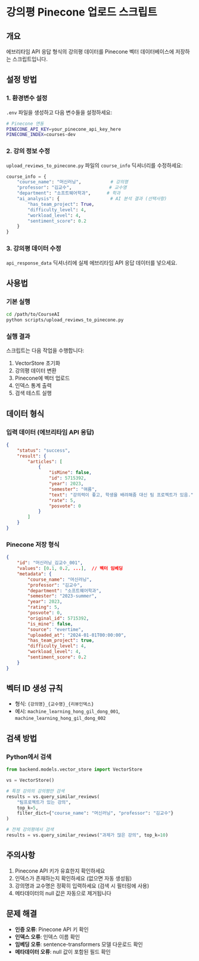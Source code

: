 # 강의평 Pinecone 업로드 스크립트

## 개요
에브리타임 API 응답 형식의 강의평 데이터를 Pinecone 벡터 데이터베이스에 저장하는 스크립트입니다.

## 설정 방법

### 1. 환경변수 설정
`.env` 파일을 생성하고 다음 변수들을 설정하세요:

```bash
# Pinecone 연동
PINECONE_API_KEY=your_pinecone_api_key_here
PINECONE_INDEX=courses-dev
```

### 2. 강의 정보 수정
`upload_reviews_to_pinecone.py` 파일의 `course_info` 딕셔너리를 수정하세요:

```python
course_info = {
    "course_name": "머신러닝",           # 강의명
    "professor": "김교수",              # 교수명
    "department": "소프트웨어학과",      # 학과
    "ai_analysis": {                   # AI 분석 결과 (선택사항)
        "has_team_project": True,
        "difficulty_level": 4,
        "workload_level": 4,
        "sentiment_score": 0.2
    }
}
```

### 3. 강의평 데이터 수정
`api_response_data` 딕셔너리에 실제 에브리타임 API 응답 데이터를 넣으세요.

## 사용법

### 기본 실행
```bash
cd /path/to/CourseAI
python scripts/upload_reviews_to_pinecone.py
```

### 실행 결과
스크립트는 다음 작업을 수행합니다:
1. VectorStore 초기화
2. 강의평 데이터 변환
3. Pinecone에 벡터 업로드
4. 인덱스 통계 출력
5. 검색 테스트 실행

## 데이터 형식

### 입력 데이터 (에브리타임 API 응답)
```json
{
    "status": "success",
    "result": {
        "articles": [
            {
                "isMine": false,
                "id": 5715392,
                "year": 2023,
                "semester": "여름",
                "text": "강의력이 좋고, 학생을 배려해줌 대신 팀 프로젝트가 있음.",
                "rate": 5,
                "posvote": 0
            }
        ]
    }
}
```

### Pinecone 저장 형식
```json
{
    "id": "머신러닝_김교수_001",
    "values": [0.1, 0.2, ...],  // 벡터 임베딩
    "metadata": {
        "course_name": "머신러닝",
        "professor": "김교수",
        "department": "소프트웨어학과",
        "semester": "2023-summer",
        "year": 2023,
        "rating": 5,
        "posvote": 0,
        "original_id": 5715392,
        "is_mine": false,
        "source": "evertime",
        "uploaded_at": "2024-01-01T00:00:00",
        "has_team_project": true,
        "difficulty_level": 4,
        "workload_level": 4,
        "sentiment_score": 0.2
    }
}
```

## 벡터 ID 생성 규칙
- 형식: `{강의명}_{교수명}_{리뷰인덱스}`
- 예시: `machine_learning_hong_gil_dong_001`, `machine_learning_hong_gil_dong_002`

## 검색 방법

### Python에서 검색
```python
from backend.models.vector_store import VectorStore

vs = VectorStore()

# 특정 강의의 강의평만 검색
results = vs.query_similar_reviews(
    "팀프로젝트가 있는 강의",
    top_k=5,
    filter_dict={"course_name": "머신러닝", "professor": "김교수"}
)

# 전체 강의평에서 검색
results = vs.query_similar_reviews("과제가 많은 강의", top_k=10)
```

## 주의사항
1. Pinecone API 키가 유효한지 확인하세요
2. 인덱스가 존재하는지 확인하세요 (없으면 자동 생성됨)
3. 강의명과 교수명은 정확히 입력하세요 (검색 시 필터링에 사용)
4. 메타데이터의 null 값은 자동으로 제거됩니다

## 문제 해결
- **인증 오류**: Pinecone API 키 확인
- **인덱스 오류**: 인덱스 이름 확인
- **임베딩 오류**: sentence-transformers 모델 다운로드 확인
- **메타데이터 오류**: null 값이 포함된 필드 확인
